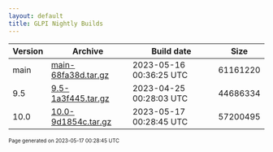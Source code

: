 ```yaml
---
layout: default
title: GLPI Nightly Builds
---
```


Version|Archive|Build date|Size
---|---|---|---
main|[main-68fa38d.tar.gz](main-68fa38d.tar.gz)|2023-05-16 00:36:25 UTC|61161220
9.5|[9.5-1a3f445.tar.gz](9.5-1a3f445.tar.gz)|2023-04-25 00:28:03 UTC|44686334
10.0|[10.0-9d1854c.tar.gz](10.0-9d1854c.tar.gz)|2023-05-17 00:28:45 UTC|57200495

<font size="1">Page generated on 2023-05-17 00:28:45 UTC</font>

